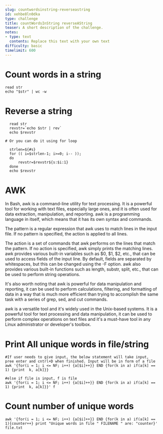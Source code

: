 ```yaml
---
slug: countwordsinstring-reverseastring
id: xehbe8ln0dka
type: challenge
title: countWordsInString reverseAString
teaser: A short description of the challenge.
notes:
- type: text
  contents: Replace this text with your own text
difficulty: basic
timelimit: 600
---
```

# Count words in a string
```
read str
echo "$str" | wc -w
```


# Reverse a string
```
  read str
  revstr=`echo $str | rev`
  echo $revstr

# Or you can do it using for loop

  strlen=${#s}
  for (( i=$strlen-1; i>=0; i-- ));
  do
      revstr=$revstr${s:$i:1}
  done
  echo $revstr
```

# AWK
In Bash, awk is a command-line utility for text processing. It is a powerful tool for working with text files, especially large ones, and it is often used for data extraction, manipulation, and reporting.
awk is a programming language in itself, which means that it has its own syntax and commands.

The pattern is a regular expression that awk uses to match lines in the input file. If no pattern is specified, the action is applied to all lines.

The action is a set of commands that awk performs on the lines that match the pattern. If no action is specified, awk simply prints the matching lines.
awk provides various built-in variables such as $0, $1, $2, etc., that can be used to access fields of the input line. By default, fields are separated by whitespaces, but this can be changed using the -F option.
awk also provides various built-in functions such as length, substr, split, etc., that can be used to perform string operations.

It's also worth noting that awk is powerful for data manipulation and reporting, it can be used to perform calculations, filtering, and formatting of data in a way that is much more efficient than trying to accomplish the same task with a series of grep, sed, and cut commands.

awk is a versatile tool and it's widely used in the Unix-based systems. It is a powerful tool for text processing and data manipulation, it can be used to perform complex operations on text files and it's a must-have tool in any Linux administrator or developer's toolbox.



# Print All unique words in file/string

```
#If user needs to give input, the below statement will take input, pree enter and cntrl+D when finished. Input will be in form of a file
awk '{for(i = 1; i <= NF; i++) {a[$i]++}} END {for(k in a) if(a[k] == 1) {print  k, a[k]}}

#else if file is input, f is file
awk '{for(i = 1; i <= NF; i++) {a[$i]++}} END {for(k in a) if(a[k] == 1) {print  k, a[k]}}' f
```

# Count number of unique words
```
awk '{for(i = 1; i <= NF; i++) {a[$i]++}} END {for(k in a) if(a[k] == 1){counter++} print "Unique words in file " FILENAME " are: "counter}' file.txt
```